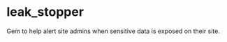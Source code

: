 leak_stopper
============

Gem to help alert site admins when sensitive data is exposed on their site.
